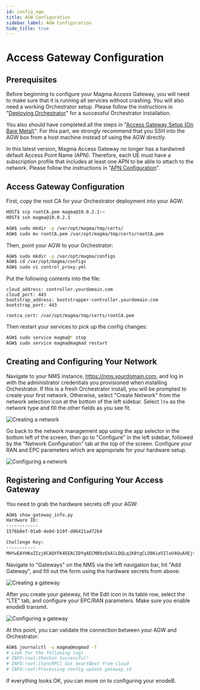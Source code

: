 ```yaml
---
id: config_agw
title: AGW Configuration
sidebar_label: AGW Configuration
hide_title: true
---
```

# Access Gateway Configuration
## Prerequisites

Before beginning to configure your Magma Access Gateway, you will need to make
sure that it is running all services without crashing. You will also need a
working Orchestrator setup. Please follow the instructions in
"[Deploying Orchestrator](
https://magma.github.io/magma/docs/orc8r/deploying)" for a
successful Orchestrator installation.

You also should have completed all the steps in "[Access Gateway Setup (On Bare Metal)](https://magma.github.io/magma/docs/lte/setup_deb)".
For this part, we strongly recommend that you SSH into the AGW box from a host
machine instead of using the AGW directly.

In this latest version, Magma Access Gateway no longer has a hardwired default Access Point Name (APN). Therefore, each UE must have a subscription profile that includes at least one APN to be able to attach to the network. Please follow the instructions in "[APN Configuration](config_apn.md)".

## Access Gateway Configuration

First, copy the root CA for your Orchestrator deployment into your AGW:

```bash
HOST$ scp rootCA.pem magma@10.0.2.1:~
HOST$ ssh magma@10.0.2.1

AGW$ sudo mkdir -p /var/opt/magma/tmp/certs/
AGW$ sudo mv rootCA.pem /var/opt/magma/tmp/certs/rootCA.pem
```

Then, point your AGW to your Orchestrator:

```bash
AGW$ sudo mkdir -p /var/opt/magma/configs
AGW$ cd /var/opt/magma/configs
AGW$ sudo vi control_proxy.yml
```

Put the following contents into the file:

```
cloud_address: controller.yourdomain.com
cloud_port: 443
bootstrap_address: bootstrapper-controller.yourdomain.com
bootstrap_port: 443

rootca_cert: /var/opt/magma/tmp/certs/rootCA.pem
```

Then restart your services to pick up the config changes:

```bash
AGW$ sudo service magma@* stop
AGW$ sudo service magma@magmad restart
```

## Creating and Configuring Your Network

Navigate to your NMS instance, https://nms.yourdomain.com, and log in with the
administrator credentials you provisioned when installing Orchestrator. If this
is a fresh Orchestrator install, you will be prompted to create your first
network. Otherwise, select "Create Network" from the network selection icon
at the bottom of the left sidebar. Select `lte` as the network type and fill
the other fields as you see fit.

![Creating a network](assets/nms/createnetwork.png)

Go back to the network management app using the app selector in the bottom left
of the screen, then go to "Configure" in the left sidebar, followed by the
"Network Configuration" tab at the top of the screen. Configure your RAN and
EPC parameters which are appropriate for your hardware setup.

![Configuring a network](assets/nms/configurenetwork.png)

## Registering and Configuring Your Access Gateway

You need to grab the hardware secrets off your AGW:

```bash
AGW$ show_gateway_info.py
Hardware ID:
------------
1576b8e7-91a0-4e8d-b19f-d06421ad72b4

Challenge Key:
-----------
MHYwEAYHKoZIzj0CAQYFK4EEACIDYgAECMB9zEbAlLDQLq1K8tgCLO8Kie5IloU4QuAXEjtR19jt0KTkRzTYcBK1XwA+C6ALVKFWtlxQfrPpwOwLE7GFkZv1i7Lzc6dpqLnufSlvE/Xlq4n5K877tIuNac3U/8un
```

Navigate to "Gateways" on the NMS via the left navigation bar, hit
"Add Gateway", and fill out the form using the hardware secrets from above:

![Creating a gateway](assets/nms/create_agw.png)

After you create your gateway, hit the Edit icon in its table row, select the
"LTE" tab, and configure your EPC/RAN parameters. Make sure you enable enodeB
transmit.

![Configuring a gateway](assets/nms/configure_agw.png)

At this point, you can validate the connection between your AGW and
Orchestrator:

```bash
AGW$ journalctl -u magma@magmad -f
# Look for the following logs
# INFO:root:Checkin Successful!
# INFO:root:[SyncRPC] Got heartBeat from cloud
# INFO:root:Processing config update gateway_id
```

If everything looks OK, you can move on to configuring your enodeB.
